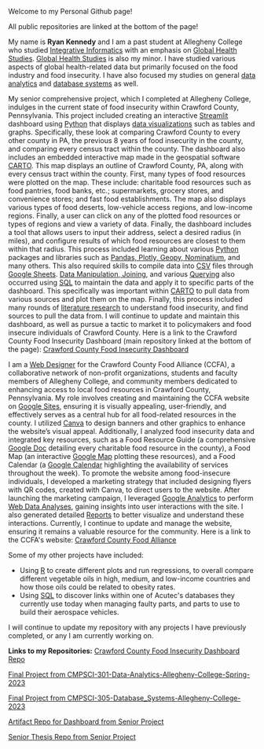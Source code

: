 Welcome to my Personal Github page!

All public repositories are linked at the bottom of the page!

My name is **Ryan Kennedy** and I am a past student at Allegheny College who studied <ins>Integrative Informatics</ins> with an emphasis on <ins>Global Health Studies</ins>. <ins>Global Health Studies</ins> is also my minor. I have studied various aspects of global health-related data but primarily focused on the food industry and food insecurity. I have also focused my studies on general <ins>data analytics</ins> and <ins>database systems</ins> as well.

My senior comprehensive project, which I completed at Allegheny College, indulges in the current state of food insecurity within Crawford County, Pennsylvania. This project included creating an interactive <ins>Streamlit</ins> dashboard using <ins>Python</ins> that displays <ins>data visualizations</ins> such as tables and graphs. Specifically, these look at comparing Crawford County to every other county in PA, the previous 8 years of food insecurity in the county, and comparing every census tract within the county.
The dashboard also includes an embedded interactive map made in the geospatial software <ins>CARTO</ins>. This map displays an outline of Crawford County, PA, along with every census tract within the county. First, many types of food resources were plotted on the map. These include: charitable food resources such as food pantries, food banks, etc.; supermarkets, grocery stores, and convenience stores; and fast food establishments. The map also displays various types of food deserts, low-vehicle access regions, and low-income regions. Finally, a user can click on any of the plotted food resources or types of regions and view a variety of data.
Finally, the dashboard includes a tool that allows users to input their address, select a desired radius (in miles), and configure results of which food resources are closest to them within that radius.
This process included learning about various <ins>Python</ins> packages and libraries such as <ins>Pandas, Plotly, Geopy, Nominatium</ins>, and many others. This also required skills to compile data into <ins>CSV</ins> files through <ins>Google Sheets</ins>. <ins>Data Manipulation, Joining</ins>, and various <ins>Querying</ins> also occurred using <ins>SQL</ins> to maintain the data and apply it to specific parts of the dashboard. This specifically was important within <ins>CARTO</ins> to pull data from various sources and plot them on the map. Finally, this process included many rounds of <ins>literature research</ins> to understand food insecurity, and find sources to pull the data from.
I will continue to update and maintain this dashboard, as well as pursue a tactic to market it to policymakers and food insecure individuals of Crawford County.
Here is a link to the Crawford County Food Insecurity Dashboard (main repository linked at the bottom of the page): [Crawford County Food Insecurity Dashboard](https://crawford-county-food-insecurity-dashboard.streamlit.app/)

I am a <ins>Web Designer</ins> for the Crawford County Food Alliance (CCFA), a collaborative network of non-profit organizations, students and faculty members of Allegheny College, and community members dedicated to enhancing access to local food resources in Crawford County, Pennsylvania. My role involves creating and maintaining the CCFA website on <ins>Google Sites</ins>, ensuring it is visually appealing, user-friendly, and effectively serves as a central hub for all food-related resources in the county.
I utilized <ins>Canva</ins> to design banners and other graphics to enhance the website’s visual appeal. Additionally, I analyzed food insecurity data and integrated key resources, such as a Food Resource Guide (a comprehensive <ins>Google Doc</ins> detailing every charitable food resource in the county), a Food Map (an interactive <ins>Google Map</ins> plotting these resources), and a Food Calendar (a <ins>Google Calendar</ins> highlighting the availability of services throughout the week).
To promote the website among food-insecure individuals, I developed a marketing strategy that included designing flyers with QR codes, created with Canva, to direct users to the website. After launching the marketing campaign, I leveraged <ins>Google Analytics</ins> to perform <ins>Web Data Analyses</ins>, gaining insights into user interactions with the site. I also generated detailed <ins>Reports</ins> to better visualize and understand these interactions. Currently, I continue to update and manage the website, ensuring it remains a valuable resource for the community.
Here is a link to the CCFA's website: [Crawford County Food Alliance](https://sites.google.com/allegheny.edu/crawfordcountyfoodalliance)

Some of my other projects have included:
- Using <ins>R</ins> to create different plots and run regressions, to overall compare different vegetable oils in high, medium, and low-income countries and how those oils could be related to obesity rates.
- Using <ins>SQL</ins> to discover links within one of Acutec's databases they currently use today when managing faulty parts, and parts to use to build their aerospace vehicles.

I will continue to update my repository with any projects I have previously completed, or any I am currently working on.

**Links to my Repositories:**
[Crawford County Food Insecurity Dashboard Repo](https://github.com/kennedy54/Crawford-County-Food-Insecurity-Dashboard)

[Final Project from CMPSCI-301-Data-Analytics-Allegheny-College-Spring-2023](https://github.com/kennedy54/CMPSCI-301-Data-Analytics-Allegheny-College-Spring-2023)

[Final Project from CMPSCI-305-Database_Systems-Allegheny-College-2023](https://github.com/kennedy54/CMPSCI-305-Database-Systems-Allegheny-College-2023)

[Artifact Repo for Dashboard from Senior Project](https://github.com/kennedy54/Ryan-Kennedy-Artifact-Senior-Project)

[Senior Thesis Repo from Senior Project](https://github.com/kennedy54/Ryan-Kennedy-Thesis-Senior-Project)
